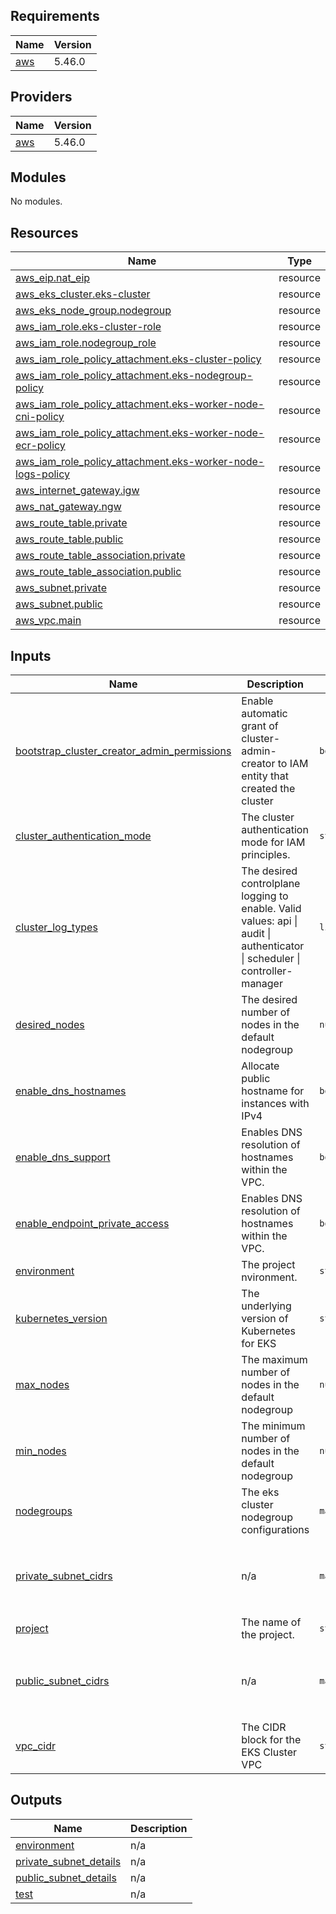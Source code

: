## Requirements

| Name | Version |
|------|---------|
| <a name="requirement_aws"></a> [aws](#requirement\_aws) | 5.46.0 |

## Providers

| Name | Version |
|------|---------|
| <a name="provider_aws"></a> [aws](#provider\_aws) | 5.46.0 |

## Modules

No modules.

## Resources

| Name | Type |
|------|------|
| [aws_eip.nat_eip](https://registry.terraform.io/providers/hashicorp/aws/5.46.0/docs/resources/eip) | resource |
| [aws_eks_cluster.eks-cluster](https://registry.terraform.io/providers/hashicorp/aws/5.46.0/docs/resources/eks_cluster) | resource |
| [aws_eks_node_group.nodegroup](https://registry.terraform.io/providers/hashicorp/aws/5.46.0/docs/resources/eks_node_group) | resource |
| [aws_iam_role.eks-cluster-role](https://registry.terraform.io/providers/hashicorp/aws/5.46.0/docs/resources/iam_role) | resource |
| [aws_iam_role.nodegroup_role](https://registry.terraform.io/providers/hashicorp/aws/5.46.0/docs/resources/iam_role) | resource |
| [aws_iam_role_policy_attachment.eks-cluster-policy](https://registry.terraform.io/providers/hashicorp/aws/5.46.0/docs/resources/iam_role_policy_attachment) | resource |
| [aws_iam_role_policy_attachment.eks-nodegroup-policy](https://registry.terraform.io/providers/hashicorp/aws/5.46.0/docs/resources/iam_role_policy_attachment) | resource |
| [aws_iam_role_policy_attachment.eks-worker-node-cni-policy](https://registry.terraform.io/providers/hashicorp/aws/5.46.0/docs/resources/iam_role_policy_attachment) | resource |
| [aws_iam_role_policy_attachment.eks-worker-node-ecr-policy](https://registry.terraform.io/providers/hashicorp/aws/5.46.0/docs/resources/iam_role_policy_attachment) | resource |
| [aws_iam_role_policy_attachment.eks-worker-node-logs-policy](https://registry.terraform.io/providers/hashicorp/aws/5.46.0/docs/resources/iam_role_policy_attachment) | resource |
| [aws_internet_gateway.igw](https://registry.terraform.io/providers/hashicorp/aws/5.46.0/docs/resources/internet_gateway) | resource |
| [aws_nat_gateway.ngw](https://registry.terraform.io/providers/hashicorp/aws/5.46.0/docs/resources/nat_gateway) | resource |
| [aws_route_table.private](https://registry.terraform.io/providers/hashicorp/aws/5.46.0/docs/resources/route_table) | resource |
| [aws_route_table.public](https://registry.terraform.io/providers/hashicorp/aws/5.46.0/docs/resources/route_table) | resource |
| [aws_route_table_association.private](https://registry.terraform.io/providers/hashicorp/aws/5.46.0/docs/resources/route_table_association) | resource |
| [aws_route_table_association.public](https://registry.terraform.io/providers/hashicorp/aws/5.46.0/docs/resources/route_table_association) | resource |
| [aws_subnet.private](https://registry.terraform.io/providers/hashicorp/aws/5.46.0/docs/resources/subnet) | resource |
| [aws_subnet.public](https://registry.terraform.io/providers/hashicorp/aws/5.46.0/docs/resources/subnet) | resource |
| [aws_vpc.main](https://registry.terraform.io/providers/hashicorp/aws/5.46.0/docs/resources/vpc) | resource |

## Inputs

| Name | Description | Type | Default | Required |
|------|-------------|------|---------|:--------:|
| <a name="input_bootstrap_cluster_creator_admin_permissions"></a> [bootstrap\_cluster\_creator\_admin\_permissions](#input\_bootstrap\_cluster\_creator\_admin\_permissions) | Enable automatic grant of cluster-admin-creator to IAM entity that created the cluster | `bool` | n/a | yes |
| <a name="input_cluster_authentication_mode"></a> [cluster\_authentication\_mode](#input\_cluster\_authentication\_mode) | The cluster authentication mode for IAM principles. | `string` | n/a | yes |
| <a name="input_cluster_log_types"></a> [cluster\_log\_types](#input\_cluster\_log\_types) | The desired controlplane logging to enable.  Valid values: api \| audit \| authenticator \| scheduler \| controller-manager | `list(string)` | n/a | yes |
| <a name="input_desired_nodes"></a> [desired\_nodes](#input\_desired\_nodes) | The desired number of nodes in the default nodegroup | `number` | n/a | yes |
| <a name="input_enable_dns_hostnames"></a> [enable\_dns\_hostnames](#input\_enable\_dns\_hostnames) | Allocate public hostname for instances with IPv4 | `bool` | `true` | no |
| <a name="input_enable_dns_support"></a> [enable\_dns\_support](#input\_enable\_dns\_support) | Enables DNS resolution of hostnames within the VPC. | `bool` | `true` | no |
| <a name="input_enable_endpoint_private_access"></a> [enable\_endpoint\_private\_access](#input\_enable\_endpoint\_private\_access) | Enables DNS resolution of hostnames within the VPC. | `bool` | n/a | yes |
| <a name="input_environment"></a> [environment](#input\_environment) | The project nvironment. | `string` | n/a | yes |
| <a name="input_kubernetes_version"></a> [kubernetes\_version](#input\_kubernetes\_version) | The underlying version of Kubernetes for EKS | `string` | n/a | yes |
| <a name="input_max_nodes"></a> [max\_nodes](#input\_max\_nodes) | The maximum number of nodes in the default nodegroup | `number` | n/a | yes |
| <a name="input_min_nodes"></a> [min\_nodes](#input\_min\_nodes) | The minimum number of nodes in the default nodegroup | `number` | n/a | yes |
| <a name="input_nodegroups"></a> [nodegroups](#input\_nodegroups) | The eks cluster nodegroup configurations | `map(any)` | n/a | yes |
| <a name="input_private_subnet_cidrs"></a> [private\_subnet\_cidrs](#input\_private\_subnet\_cidrs) | n/a | `map(any)` | <pre>{<br>  "eu-west-2a": "10.0.104.0/24",<br>  "eu-west-2b": "10.0.105.0/24",<br>  "eu-west-2c": "10.0.106.0/24"<br>}</pre> | no |
| <a name="input_project"></a> [project](#input\_project) | The name of the project. | `string` | n/a | yes |
| <a name="input_public_subnet_cidrs"></a> [public\_subnet\_cidrs](#input\_public\_subnet\_cidrs) | n/a | `map(any)` | <pre>{<br>  "eu-west-2a": "10.0.101.0/24",<br>  "eu-west-2b": "10.0.102.0/24",<br>  "eu-west-2c": "10.0.103.0/24"<br>}</pre> | no |
| <a name="input_vpc_cidr"></a> [vpc\_cidr](#input\_vpc\_cidr) | The CIDR block for the EKS Cluster VPC | `string` | n/a | yes |

## Outputs

| Name | Description |
|------|-------------|
| <a name="output_environment"></a> [environment](#output\_environment) | n/a |
| <a name="output_private_subnet_details"></a> [private\_subnet\_details](#output\_private\_subnet\_details) | n/a |
| <a name="output_public_subnet_details"></a> [public\_subnet\_details](#output\_public\_subnet\_details) | n/a |
| <a name="output_test"></a> [test](#output\_test) | n/a |
